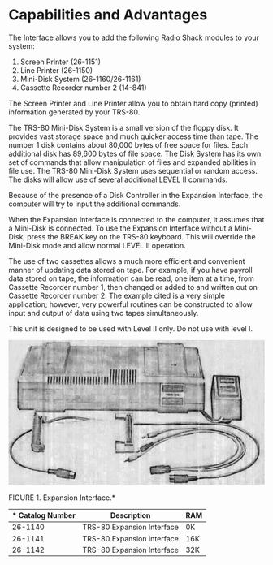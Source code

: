 # Capabilities and Advantages

The Interface allows you to add the following Radio Shack modules to your system:

1. Screen Printer (26-1151)
2. Line Printer (26-1150)
3. Mini-Disk System (26-1160/26-1161)
4. Cassette Recorder number 2 (14-841)

The Screen Printer and Line Printer allow you to obtain hard copy (printed) information generated by your TRS-80.

The TRS-80 Mini-Disk System is a small version of the floppy disk. It provides vast storage space and much quicker access time than tape. The number 1 disk contains about 80,000 bytes of free space for files. Each additional disk has 89,600 bytes of file space. The Disk System has its own set of commands that allow manipulation of files and expanded abilities in file use. The TRS-80 Mini-Disk System uses sequential or random access. The disks will allow use of several additional LEVEL II commands.

<p><div data-class="note">Because of the presence of a Disk Controller in the Expansion Interface, the computer will try to input the additional commands.</div></p>

When the Expansion Interface is connected to the computer, it assumes that a Mini-Disk is connected. To use the Expansion Interface without a Mini-Disk, press the BREAK key on the TRS-80 keyboard. This will override the Mini-Disk mode and allow normal LEVEL II operation.

The use of two cassettes allows a much more efficient and convenient manner of updating data stored on tape. For example, if you have payroll data stored on tape, the information can be read, one item at a time, from Cassette Recorder number 1, then changed or added to and written out on Cassette Recorder number 2. The example cited is a very simple application; however, very powerful routines can be constructed to allow input and output of data using two tapes simultaneously.

<p><div data-class="note">This unit is designed to be used with Level II only. Do not use with level I.</div></p>

![Image](images/expansion_interface_pic.jpg)

FIGURE 1. Expansion Interface.*

| * Catalog Number | Description | RAM |
|-----------------|-------------|-----|
| 26-1140 | TRS-80 Expansion Interface | 0K |
| 26-1141 | TRS-80 Expansion Interface | 16K |
| 26-1142 | TRS-80 Expansion Interface | 32K |





